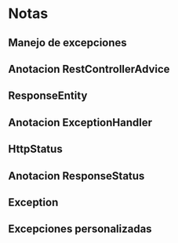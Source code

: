 # Notas

## Manejo de excepciones

## Anotacion RestControllerAdvice

## ResponseEntity

## Anotacion ExceptionHandler

## HttpStatus

## Anotacion ResponseStatus

## Exception

## Excepciones personalizadas



